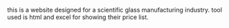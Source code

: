 this is a website designed for a scientific glass manufacturing industry.
tool used is html and excel for showing their price list.
